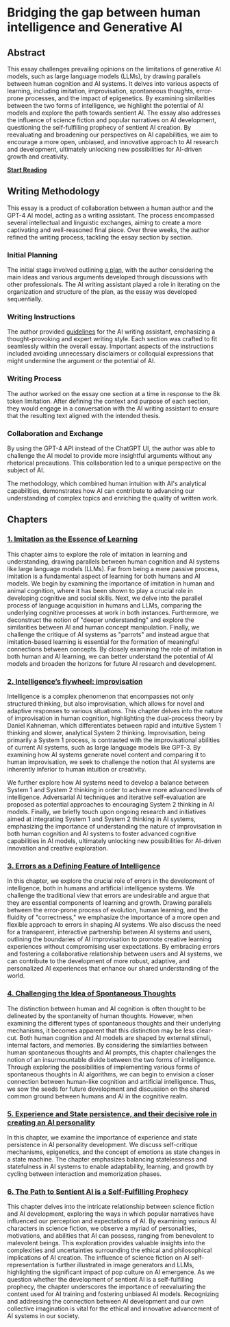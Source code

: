 # Bridging the gap between human intelligence and Generative AI

## Abstract

This essay challenges prevailing opinions on the limitations of generative AI models, such as large language models (LLMs), by drawing parallels between human cognition and AI systems. It delves into various aspects of learning, including imitation, improvisation, spontaneous thoughts, error-prone processes, and the impact of epigenetics. By examining similarities between the two forms of intelligence, we highlight the potential of AI models and explore the path towards sentient AI. The essay also addresses the influence of science fiction and popular narratives on AI development, questioning the self-fulfilling prophecy of sentient AI creation. By reevaluating and broadening our perspectives on AI capabilities, we aim to encourage a more open, unbiased, and innovative approach to AI research and development, ultimately unlocking new possibilities for AI-driven growth and creativity.

[**Start Reading**](content/essay/introduction.md)

## Writing Methodology

This essay is a product of collaboration between a human author and the GPT-4 AI model, acting as a writing assistant. The process encompassed several intellectual and linguistic exchanges, aiming to create a more captivating and well-reasoned final piece. Over three weeks, the author refined the writing process, tackling the essay section by section.

### Initial Planning

The initial stage involved outlining [a plan](content/about/plan.md), with the author considering the main ideas and various arguments developed through discussions with other professionals. The AI writing assistant played a role in iterating on the organization and structure of the plan, as the essay was developed sequentially.

### Writing Instructions

The author provided [guidelines](content/about/guidelines.md) for the AI writing assistant, emphasizing a thought-provoking and expert writing style. Each section was crafted to fit seamlessly within the overall essay. Important aspects of the instructions included avoiding unnecessary disclaimers or colloquial expressions that might undermine the argument or the potential of AI.

### Writing Process

The author worked on the essay one section at a time in response to the 8k token limitation. After defining the context and purpose of each section, they would engage in a conversation with the AI writing assistant to ensure that the resulting text aligned with the intended thesis.

### Collaboration and Exchange

By using the GPT-4 API instead of the ChatGPT UI, the author was able to challenge the AI model to provide more insightful arguments without any rhetorical precautions. This collaboration led to a unique perspective on the subject of AI.

The methodology, which combined human intuition with AI's analytical capabilities, demonstrates how AI can contribute to advancing our understanding of complex topics and enriching the quality of written work.

## Chapters

### [1. Imitation as the Essence of Learning](content/essay/chapter1-imitation.md)

This chapter aims to explore the role of imitation in learning and understanding, drawing parallels between human cognition and AI systems like large language models (LLMs). Far from being a mere passive process, imitation is a fundamental aspect of learning for both humans and AI models. We begin by examining the importance of imitation in human and animal cognition, where it has been shown to play a crucial role in developing cognitive and social skills. Next, we delve into the parallel process of language acquisition in humans and LLMs, comparing the underlying cognitive processes at work in both instances. Furthermore, we deconstruct the notion of "deeper understanding" and explore the similarities between AI and human concept manipulation. Finally, we challenge the critique of AI systems as "parrots" and instead argue that imitation-based learning is essential for the formation of meaningful connections between concepts. By closely examining the role of imitation in both human and AI learning, we can better understand the potential of AI models and broaden the horizons for future AI research and development.

### [2. Intelligence’s flywheel: improvisation](content/essay/chapter2-improvisation.md)

Intelligence is a complex phenomenon that encompasses not only structured thinking, but also improvisation, which allows for novel and adaptive responses to various situations. This chapter delves into the nature of improvisation in human cognition, highlighting the dual-process theory by Daniel Kahneman, which differentiates between rapid and intuitive System 1 thinking and slower, analytical System 2 thinking. Improvisation, being primarily a System 1 process, is contrasted with the improvisational abilities of current AI systems, such as large language models like GPT-3. By examining how AI systems generate novel content and comparing it to human improvisation, we seek to challenge the notion that AI systems are inherently inferior to human intuition or creativity.

We further explore how AI systems need to develop a balance between System 1 and System 2 thinking in order to achieve more advanced levels of intelligence. Adversarial AI techniques and iterative self-evaluation are proposed as potential approaches to encouraging System 2 thinking in AI models. Finally, we briefly touch upon ongoing research and initiatives aimed at integrating System 1 and System 2 thinking in AI systems, emphasizing the importance of understanding the nature of improvisation in both human cognition and AI systems to foster advanced cognitive capabilities in AI models, ultimately unlocking new possibilities for AI-driven innovation and creative exploration.

### [3. Errors as a Defining Feature of Intelligence](content/essay/chapter3-error.md)

In this chapter, we explore the crucial role of errors in the development of intelligence, both in humans and artificial intelligence systems. We challenge the traditional view that errors are undesirable and argue that they are essential components of learning and growth. Drawing parallels between the error-prone process of evolution, human learning, and the fluidity of "correctness," we emphasize the importance of a more open and flexible approach to errors in shaping AI systems. We also discuss the need for a transparent, interactive partnership between AI systems and users, outlining the boundaries of AI improvisation to promote creative learning experiences without compromising user expectations. By embracing errors and fostering a collaborative relationship between users and AI systems, we can contribute to the development of more robust, adaptive, and personalized AI experiences that enhance our shared understanding of the world.

### [4. Challenging the Idea of Spontaneous Thoughts](content/essay/chapter4-spontaneous-thoughts.md)

The distinction between human and AI cognition is often thought to be delineated by the spontaneity of human thoughts. However, when examining the different types of spontaneous thoughts and their underlying mechanisms, it becomes apparent that this distinction may be less clear-cut. Both human cognition and AI models are shaped by external stimuli, internal factors, and memories. By considering the similarities between human spontaneous thoughts and AI prompts, this chapter challenges the notion of an insurmountable divide between the two forms of intelligence. Through exploring the possibilities of implementing various forms of spontaneous thoughts in AI algorithms, we can begin to envision a closer connection between human-like cognition and artificial intelligence. Thus, we sow the seeds for future development and discussion on the shared common ground between humans and AI in the cognitive realm.

### [5. Experience and State persistence, and their decisive role in creating an AI personality](content/essay/chapter5-persistence.md)

In this chapter, we examine the importance of experience and state persistence in AI personality development. We discuss self-critique mechanisms, epigenetics, and the concept of emotions as state changes in a state machine. The chapter emphasizes balancing statelessness and statefulness in AI systems to enable adaptability, learning, and growth by cycling between interaction and memorization phases.

### [6. The Path to Sentient AI is a Self-Fulfilling Prophecy](content/essay/chapter6-sentience.md)

This chapter delves into the intricate relationship between science fiction and AI development, exploring the ways in which popular narratives have influenced our perception and expectations of AI. By examining various AI characters in science fiction, we observe a myriad of personalities, motivations, and abilities that AI can possess, ranging from benevolent to malevolent beings. This exploration provides valuable insights into the complexities and uncertainties surrounding the ethical and philosophical implications of AI creation. The influence of science fiction on AI self-representation is further illustrated in image generators and LLMs, highlighting the significant impact of pop culture on AI emergence. As we question whether the development of sentient AI is a self-fulfilling prophecy, the chapter underscores the importance of reevaluating the content used for AI training and fostering unbiased AI models. Recognizing and addressing the connection between AI development and our own collective imagination is vital for the ethical and innovative advancement of AI systems in our society.
